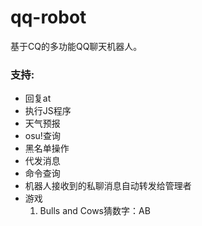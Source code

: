 ﻿# qq-robot
基于CQ的多功能QQ聊天机器人。

### 支持:
* 回复at
* 执行JS程序
* 天气预报
* osu!查询
* 黑名单操作  
* 代发消息
* 命令查询
* 机器人接收到的私聊消息自动转发给管理者
* 游戏  
  1. Bulls and Cows猜数字：AB